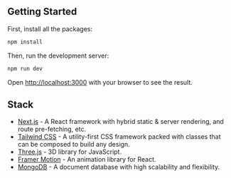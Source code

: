
## Getting Started

First, install all the packages:

```bash
npm install
``` 

Then, run the development server:

```bash
npm run dev

```

Open [http://localhost:3000](http://localhost:3000) with your browser to see the result.

## Stack

- [Next.js](https://nextjs.org/) - A React framework with hybrid static & server rendering, and route pre-fetching, etc.
- [Tailwind CSS](https://tailwindcss.com/) - A utility-first CSS framework packed with classes that can be composed to build any design. 
- [Three.js](https://threejs.org/) - 3D library for JavaScript.
- [Framer Motion](https://www.framer.com/motion/) - An animation library for React.
- [MongoDB](https://www.mongodb.com/) -  A document database with high scalability and flexibility.
